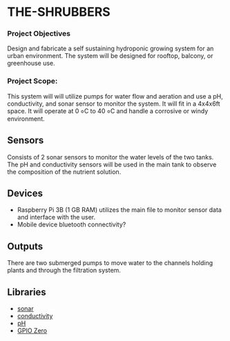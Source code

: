# THE-SHRUBBERS
### Project Objectives
Design and fabricate a self sustaining hydroponic growing system for an urban environment. The system will be designed for rooftop, balcony, or greenhouse use. 

### Project Scope:
This system will will utilize pumps for water flow and aeration and use a pH, conductivity, and sonar sensor to monitor the system. It will fit in a 4x4x6ft space. It will operate at 0 ०C to 40 ०C and handle a corrosive or windy environment.

## Sensors
Consists of 2 sonar sensors to monitor the water levels of the two tanks. The pH and conductivity sensors will be used in the main tank to observe the composition of the nutrient solution.

## Devices
- Raspberry Pi 3B (1 GB RAM) utilizes the main file to monitor sensor data and interface with the user.
- Mobile device bluetooth connectivity?

## Outputs
There are two submerged pumps to move water to the channels holding plants and through the filtration system.

## Libraries
- [sonar](https://github.com/alaudet/hcsr04sensor "HC-SR04 Ultrasonic Sensor on Raspberry Pi")
- [conductivity](https://github.com/alaudet/hcsr04sensor "placeholder")
- [pH](https://github.com/alaudet/hcsr04sensor "placeholder")
- [GPIO Zero](https://gpiozero.readthedocs.io/en/stable/installing.html "Installing GPIO Zero")
